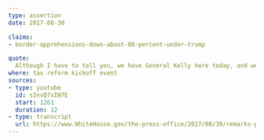 ```yaml
---
type: assertion
date: 2017-08-30

claims:
- border-apprehensions-down-about-80-percent-under-trump

quote:
  Although I have to tell you, we have General Kelly here today, and we stopped 78 percent -- going up to 80 percent -- on the border traffic coming through, in just a short period of time.
where: tax reform kickoff event
sources:
- type: youtube
  id: sInvQ7xIN7E
  start: 1261
  duration: 12
- type: transcript
  url: https://www.WhiteHouse.gov/the-press-office/2017/08/30/remarks-president-trump-tax-reform-springfield-mo
---
```

